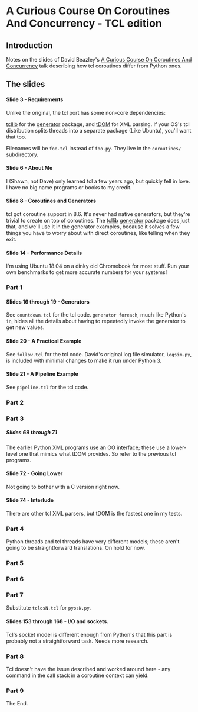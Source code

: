 A Curious Course On Coroutines And Concurrency - TCL edition
============================================================

Introduction
------------

Notes on the slides of David Beazley's [A Curious Course On Coroutines
And Concurrency] talk describing how tcl coroutines differ from Python
ones.

[A Curious Course On Coroutines And Concurrency]: https://dabeaz.com/coroutines/index.html


The slides
----------

#### Slide 3 - Requirements

Unlike the original, the tcl port has some non-core dependencies:

[tcllib] for the [generator] package, and [tDOM] for XML parsing. If
your OS's tcl distribution splits threads into a separate package
(Like Ubuntu), you'll want that too.


Filenames will be `foo.tcl` instead of `foo.py`. They live in the
`coroutines/` subdirectory.

[tcllib]: https://www.tcl.tk/software/tcllib/
[generator]: https://core.tcl-lang.org/tcllib/doc/trunk/embedded/md/tcllib/files/modules/generator/generator.md
[tDOM]: http://tdom.org/index.html/dir?ci=release

#### Slide 6 - About Me

I (Shawn, not Dave) only learned tcl a few years ago, but quickly fell
in love. I have no big name programs or books to my credit.

#### Slide 8 - Coroutines and Generators

tcl got coroutine support in 8.6. It's never had native generators,
but they're trivial to create on top of coroutines. The [tcllib]
[generator] package does just that, and we'll use it in the generator
examples, because it solves a few things you have to worry about with
direct coroutines, like telling when they exit.

#### Slide 14 - Performance Details

I'm using Ubuntu 18.04 on a dinky old Chromebook for most stuff. Run
your own benchmarks to get more accurate numbers for your systems!

### Part 1

#### Slides 16 through 19 - Generators

See `countdown.tcl` for the tcl code. `generator foreach`, much like
Python's `in`, hides all the details about having to repeatedly invoke
the generator to get new values.

#### Slide 20 - A Practical Example

See `follow.tcl` for the tcl code. David's original log file
simulator, `logsim.py`, is included with minimal changes to make it
run under Python 3.

#### Slide 21 - A Pipeline Example

See `pipeline.tcl` for the tcl code.

### Part 2

### Part 3

##### Slides 69 through 71

The earlier Python XML programs use an OO interface; these use a
lower-level one that mimics what tDOM provides. So refer to the
previous tcl programs.

#### Slide 72 - Going Lower

Not going to bother with a C version right now.

#### Slide 74 - Interlude

There are other tcl XML parsers, but tDOM is the fastest one in my tests.

### Part 4

Python threads and tcl threads have very different models; these
aren't going to be straightforward translations. On hold for now.

### Part 5

### Part 6

### Part 7

Substitute `tclosN.tcl` for `pyosN.py`.

#### Slides 153 through 168 - I/O and sockets.

Tcl's socket model is different enough from Python's that this part is
probably not a straightforward task. Needs more research.

### Part 8

Tcl doesn't have the issue described and worked around here - any
command in the call stack in a coroutine context can yield.

### Part 9

The End.
